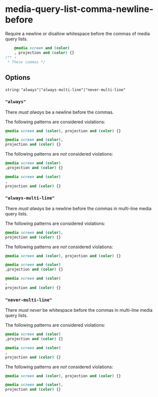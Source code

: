 # media-query-list-comma-newline-before

Require a newline or disallow whitespace before the commas of media query lists.

```css
    @media screen and (color)
    , projection and (color) {}
/** ↑
 * These commas */
```

## Options

`string`: `"always"|"always-multi-line"|"never-multi-line"`

### `"always"`

There *must always* be a newline before the commas.

The following patterns are considered violations:

```css
@media screen and (color), projection and (color) {}
```

```css
@media screen and (color),
projection and (color) {}
```

The following patterns are *not* considered violations:

```css
@media screen and (color)
,projection and (color) {}
```

```css
@media screen and (color)
,
projection and (color) {}
```

### `"always-multi-line"`

There *must always* be a newline before the commas in multi-line media query lists.

The following patterns are considered violations:

```css
@media screen and (color),
projection and (color) {}
```

The following patterns are *not* considered violations:

```css
@media screen and (color), projection and (color) {}
```

```css
@media screen and (color)
,projection and (color) {}
```

```css
@media screen and (color)
,
projection and (color) {}
```

### `"never-multi-line"`

There *must never* be whitespace before the commas in multi-line media query lists.

The following patterns are considered violations:

```css
@media screen and (color)
,projection and (color) {}
```

```css
@media screen and (color)
,
projection and (color) {}
```

The following patterns are *not* considered violations:

```css
@media screen and (color), projection and (color) {}
```

```css
@media screen and (color),
projection and (color) {}
```
